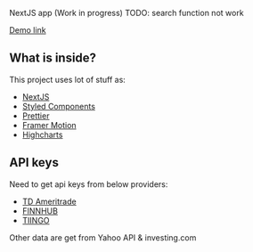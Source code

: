 NextJS app (Work in progress)
TODO: search function not work

[Demo link](https://truman.vercel.app/)

## What is inside?

This project uses lot of stuff as:

- [NextJS](https://nextjs.org/)
- [Styled Components](https://styled-components.com/)
- [Prettier](https://prettier.io/)
- [Framer Motion](https://www.framer.com/motion/)
- [Highcharts](https://github.com/highcharts/highcharts-react/)

## API keys

Need to get api keys from below providers:
- [TD Ameritrade](https://developer.tdameritrade.com/)
- [FINNHUB](https://finnhub.io/)
- [TIINGO](https://api.tiingo.com/)

Other data are get from Yahoo API & investing.com
